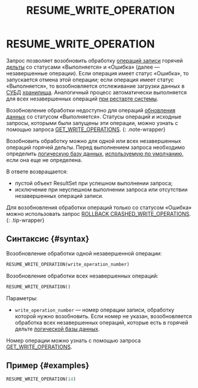 ﻿---
layout: default
title: RESUME_WRITE_OPERATION
nav_order: 31
parent: Запросы SQL+
grand_parent: Справочная информация
has_children: false
has_toc: false
---

# RESUME_WRITE_OPERATION

Запрос позволяет возобновить обработку
[операций записи](../../../overview/main_concepts/write_operation/write_operation.md) горячей
[дельты](../../../overview/main_concepts/delta/delta.md) со статусами «Выполняется» и «Ошибка» (далее —
незавершенные операции). Если операция имеет статус «Ошибка», то запускается отмена этой операции; если операция имеет 
статус «Выполняется», то возобновляется отслеживание загрузки данных в [СУБД](../../../introduction/supported_DBMS/supported_DBMS.md)
[хранилища](../../../overview/main_concepts/data_storage/data_storage.md).
Аналогичный процесс автоматически выполняется для всех незавершенных операций 
[при рестарте системы](../../../overview/interactions/restart_processing/restart_processing.md).

Возобновление обработки недоступно для операций [обновления данных](../../../working_with_system/data_update/data_update.md)
со статусом «Выполняется». Статусы операций и исходные запросы, которыми были запущены эти операции, можно узнать
с помощью запроса [GET_WRITE_OPERATIONS](../../sql_plus_requests/GET_WRITE_OPERATIONS/GET_WRITE_OPERATIONS.md).
{: .note-wrapper}

Возобновить обработку можно для одной или всех незавершенных операций горячей дельты.
Перед выполнением запроса необходимо определить
[логическую базу данных](../../../overview/main_concepts/logical_db/logical_db.md),
[используемую по умолчанию](../../../working_with_system/other_features/default_db_set-up/default_db_set-up.md),
если она еще не определена.

В ответе возвращается:
*   пустой объект ResultSet при успешном выполнении запроса;
*   исключение при неуспешном выполнении запроса или отсутствии незавершенных операций записи.

Для возобновления обработки операций только со статусом «Ошибка» можно использовать запрос
[ROLLBACK CRASHED_WRITE_OPERATIONS](../ROLLBACK_CRASHED_WRITE_OPERATIONS/ROLLBACK_CRASHED_WRITE_OPERATIONS.md).
{: .tip-wrapper}

## Синтаксис {#syntax}

Возобновление обработки одной незавершенной операции:
```sql
RESUME_WRITE_OPERATION(write_operation_number)
```

Возобновление обработки всех незавершенных операций:
```sql
RESUME_WRITE_OPERATION()
```

Параметры:
*   `write_operation_number` — номер операции записи, обработку которой нужно возобновить. Если номер 
    не указан, возобновляется обработка всех незавершенных операций, которые есть в горячей дельте 
    [логической базы данных](../../../overview/main_concepts/logical_db/logical_db.md).

Номер операции можно узнать с помощью запроса
[GET_WRITE_OPERATIONS](../../sql_plus_requests/RESUME_WRITE_OPERATION/RESUME_WRITE_OPERATION.md).

## Пример {#examples}

```sql
RESUME_WRITE_OPERATION(14)
```